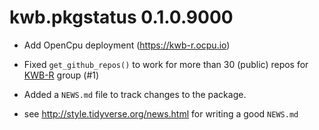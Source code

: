 # kwb.pkgstatus 0.1.0.9000

* Add OpenCpu deployment (https://kwb-r.ocpu.io)   

* Fixed `get_github_repos()` to work for more than 30 (public) repos for 
[KWB-R](https://github.com/KWB-R) group (#1)

* Added a `NEWS.md` file to track changes to the package.

* see http://style.tidyverse.org/news.html for writing a good `NEWS.md`


